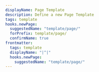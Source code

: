 ```yaml
---
displayName: Page Template
description: Define a new Page Template
tags: template
hooks.newPage:
  suggestedName: "template/page/"
  forPrefix: template/page/
  confirmName: true
frontmatter:
  tags: template
  displayName: "|^|"
  hooks.newPage:
    suggestedName: "template/page/"
---
```

